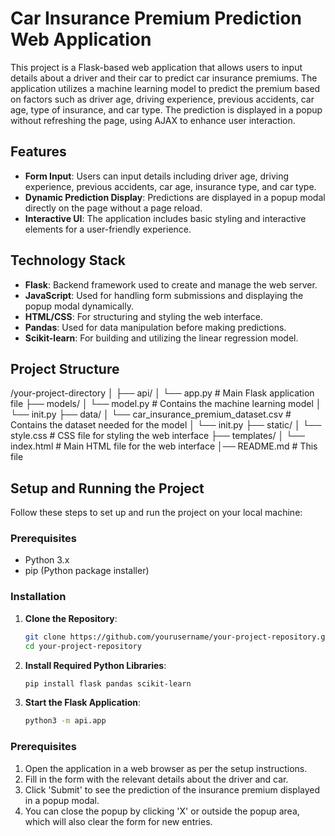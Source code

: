 # Car Insurance Premium Prediction Web Application

This project is a Flask-based web application that allows users to input details about a driver and their car to predict car insurance premiums. The application utilizes a machine learning model to predict the premium based on factors such as driver age, driving experience, previous accidents, car age, type of insurance, and car type. The prediction is displayed in a popup without refreshing the page, using AJAX to enhance user interaction.

## Features

- **Form Input**: Users can input details including driver age, driving experience, previous accidents, car age, insurance type, and car type.
- **Dynamic Prediction Display**: Predictions are displayed in a popup modal directly on the page without a page reload.
- **Interactive UI**: The application includes basic styling and interactive elements for a user-friendly experience.

## Technology Stack

- **Flask**: Backend framework used to create and manage the web server.
- **JavaScript**: Used for handling form submissions and displaying the popup modal dynamically.
- **HTML/CSS**: For structuring and styling the web interface.
- **Pandas**: Used for data manipulation before making predictions.
- **Scikit-learn**: For building and utilizing the linear regression model.

## Project Structure

/your-project-directory
 │ 
 ├── api/ 
 │    └── app.py # Main Flask application file
 ├── models/
 │    └── model.py # Contains the machine learning model 
 │    └── init.py
 ├── data/
 │    └── car_insurance_premium_dataset.csv # Contains the dataset needed for the model
 │    └── init.py
 ├── static/
 │    └── style.css # CSS file for styling the web interface
 ├── templates/
 │    └── index.html # Main HTML file for the web interface
 │── README.md # This file


 
## Setup and Running the Project

Follow these steps to set up and run the project on your local machine:

### Prerequisites

- Python 3.x
- pip (Python package installer)

### Installation

1. **Clone the Repository**:
   ```bash
   git clone https://github.com/yourusername/your-project-repository.git
   cd your-project-repository

2. **Install Required Python Libraries**:
   ```bash
   pip install flask pandas scikit-learn

3. **Start the Flask Application**:
   ```bash
   python3 -m api.app

### Prerequisites

 1. Open the application in a web browser as per the setup instructions.
 2. Fill in the form with the relevant details about the driver and car.
 3. Click 'Submit' to see the prediction of the insurance premium displayed in a popup modal.
 4. You can close the popup by clicking 'X' or outside the popup area, which will also clear the form for new entries.